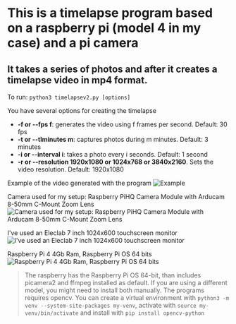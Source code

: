 # This is a timelapse program based on a raspberry pi (model 4 in my case) and a pi camera
## It takes a series of photos and after it creates a timelapse video in mp4 format.

To run:
`python3 timelapsev2.py [options]`

You have several options for creating the timelapse
+ **-f or --fps f**:  generates the video using f frames per second. Default: 30 fps
+ **-t or --tlminutes m**: captures photos during m minutes. Default: 3 minutes
+ **-i or --interval i**: takes a photo every i seconds. Default: 1 second 
+ **-r or --resolution 1920x1080 or 1024x768 or 3840x2160**. Sets the video resolution. Default: 1920x1080

Example of the video generated with the program
![Example](https://github.com/juanramirezj/raspberry_timelapse/blob/master/images/example.gif)

Camera used for my setup: Raspberry PiHQ Camera Module with Arducam 8-50mm C-Mount Zoom Lens
![Camera used for my setup: Raspberry PiHQ Camera Module with Arducam 8-50mm C-Mount Zoom Lens](https://github.com/juanramirezj/raspberry_timelapse/blob/master/images/camera.jpg)

I've used an Eleclab 7 inch 1024x600 touchscreen monitor
![I've used an Eleclab 7 inch 1024x600 touchscreen monitor](https://github.com/juanramirezj/raspberry_timelapse/blob/master/images/raspberry_front.jpg)

Raspberry Pi 4 4Gb Ram, Raspberry Pi OS 64 bits
![Raspberry Pi 4 4Gb Ram, Raspberry Pi OS 64 bits](https://github.com/juanramirezj/raspberry_timelapse/blob/master/images/raspberry_back.jpg)


> The raspberry has the Raspberry Pi OS 64-bit, than includes picamera2 and ffmpeg installed as default. If you are using a different model, you might need to install both manually.
> The programs requires opencv. You can create a virtual environment with `python3 -m venv --system-site-packages my-venv`, activate with `source my-venv/bin/activate` and install with `pip install opencv-python`


